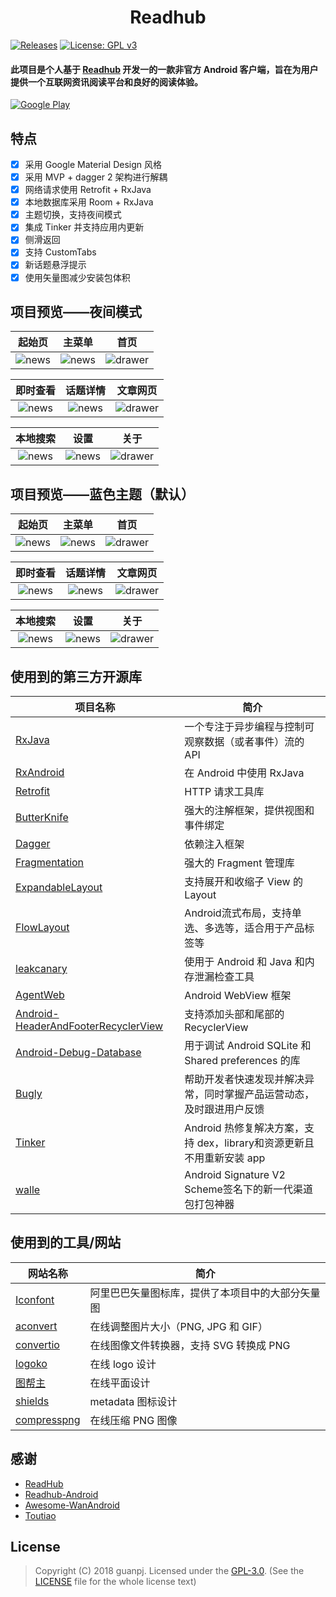 <h1 align="center">Readhub</h1>

[![Releases](https://img.shields.io/badge/API-21%2B-brightgreen.svg)](https://www.coolapk.com/apk/com.jeez.guanpj.jreadhub)
[![License: GPL v3](https://img.shields.io/badge/License-GPL%20v3-blue.svg)](https://www.gnu.org/licenses/gpl-3.0)

#### 此项目是个人基于 [Readhub](https://readhub.me) 开发一的一款非官方 Android 客户端，旨在为用户提供一个互联网资讯阅读平台和良好的阅读体验。

[![Google Play](https://raw.githubusercontent.com/guanpj/JReadhub/master/img/google_play.png?raw=true)](https://play.google.com/store/apps/details?id=com.jeez.guanpj.jreadhub)

## 特点

- [x] 采用 Google Material Design 风格
- [x] 采用 MVP + dagger 2 架构进行解耦
- [x] 网络请求使用 Retrofit + RxJava
- [x] 本地数据库采用 Room + RxJava
- [x] 主题切换，支持夜间模式
- [x] 集成 Tinker 并支持应用内更新
- [x] 侧滑返回
- [x] 支持 CustomTabs
- [x] 新话题悬浮提示
- [x] 使用矢量图减少安装包体积

## 项目预览——夜间模式

| 起始页 | 主菜单 | 首页 |
|:-:|:-:|:-:|
| ![news](https://raw.githubusercontent.com/guanpj/JReadhub/master/img/dark-splash.png?raw=true) | ![news](https://raw.githubusercontent.com/guanpj/JReadhub/master/img/dark-menu.png?raw=true) | ![drawer](https://raw.githubusercontent.com/guanpj/JReadhub/master/img/dark-main.png?raw=true) |

| 即时查看 | 话题详情 | 文章网页 |
|:-:|:-:|:-:|
| ![news](https://raw.githubusercontent.com/guanpj/JReadhub/master/img/dark-instant.png?raw=true) | ![news](https://raw.githubusercontent.com/guanpj/JReadhub/master/img/dark-topic.png?raw=true) | ![drawer](https://raw.githubusercontent.com/guanpj/JReadhub/master/img/dark-article.png?raw=true) |

| 本地搜索 | 设置 | 关于 |
|:-:|:-:|:-:|
| ![news](https://raw.githubusercontent.com/guanpj/JReadhub/master/img/dark-search.png?raw=true) | ![news](https://raw.githubusercontent.com/guanpj/JReadhub/master/img/dark-setting.png?raw=true) | ![drawer](https://raw.githubusercontent.com/guanpj/JReadhub/master/img/dark-about.png?raw=true) |


## 项目预览——蓝色主题（默认）

| 起始页 | 主菜单 | 首页 |
|:-:|:-:|:-:|
| ![news](https://raw.githubusercontent.com/guanpj/JReadhub/master/img/blue-splash.png?raw=true) | ![news](https://raw.githubusercontent.com/guanpj/JReadhub/master/img/blue-menu.png?raw=true) | ![drawer](https://raw.githubusercontent.com/guanpj/JReadhub/master/img/blue-main.png?raw=true) |

| 即时查看 | 话题详情 | 文章网页 |
|:-:|:-:|:-:|
| ![news](https://raw.githubusercontent.com/guanpj/JReadhub/master/img/blue-instant.png?raw=true) | ![news](https://raw.githubusercontent.com/guanpj/JReadhub/master/img/blue-topic.png?raw=true) | ![drawer](https://raw.githubusercontent.com/guanpj/JReadhub/master/img/blue-article.png?raw=true) |

| 本地搜索 | 设置 | 关于 |
|:-:|:-:|:-:|
| ![news](https://raw.githubusercontent.com/guanpj/JReadhub/master/img/blue-search.png?raw=true) | ![news](https://raw.githubusercontent.com/guanpj/JReadhub/master/img/blue-setting.png?raw=true) | ![drawer](https://raw.githubusercontent.com/guanpj/JReadhub/master/img/blue-about.png?raw=true) |

## 使用到的第三方开源库

项目名称 | 简介
  -------- | ------
[RxJava](https://github.com/ReactiveX/RxJava) | 一个专注于异步编程与控制可观察数据（或者事件）流的 API
[RxAndroid](https://github.com/ReactiveX/RxAndroid) | 在 Android 中使用 RxJava
[Retrofit](https://github.com/square/retrofit) | HTTP 请求工具库
[ButterKnife](https://github.com/JakeWharton/butterknife) | 强大的注解框架，提供视图和事件绑定
[Dagger](https://github.com/google/dagger) | 依赖注入框架
[Fragmentation](https://github.com/YoKeyword/Fragmentation) | 强大的 Fragment 管理库
[ExpandableLayout](https://github.com/cachapa/ExpandableLayout) | 支持展开和收缩子 View 的 Layout
[FlowLayout](https://github.com/hongyangAndroid/FlowLayout) | Android流式布局，支持单选、多选等，适合用于产品标签等
[leakcanary](https://github.com/square/leakcanary) | 使用于 Android 和 Java 和内存泄漏检查工具
[AgentWeb](https://github.com/Justson/AgentWeb) | Android WebView 框架
[Android-HeaderAndFooterRecyclerView](https://github.com/TakWolf/Android-HeaderAndFooterRecyclerView) | 支持添加头部和尾部的 RecyclerView
[Android-Debug-Database](https://github.com/amitshekhariitbhu/Android-Debug-Database) | 用于调试 Android SQLite 和 Shared preferences 的库
[Bugly](https://bugly.qq.com/v2/) | 帮助开发者快速发现并解决异常，同时掌握产品运营动态，及时跟进用户反馈
[Tinker](https://github.com/Tencent/tinker) | Android 热修复解决方案，支持 dex，library和资源更新且不用重新安装 app
[walle](https://github.com/Meituan-Dianping/walle) | Android Signature V2 Scheme签名下的新一代渠道包打包神器

## 使用到的工具/网站

网站名称 | 简介
  -------- | ------
[Iconfont](http://www.iconfont.cn/) | 阿里巴巴矢量图标库，提供了本项目中的大部分矢量图
[aconvert](https://www.aconvert.com/cn/image/resize/) | 在线调整图片大小（PNG, JPG 和 GIF）
[convertio](https://convertio.co/zh/png-converter/) | 在线图像文件转换器，支持 SVG 转换成 PNG
[logoko](http://www.logoko.com.cn/design) | 在线 logo 设计
[图帮主](http://www.tubangzhu.com/) | 在线平面设计
[shields](https://shields.io/) | metadata 图标设计
[compresspng](https://compresspng.com/zh/) | 在线压缩 PNG 图像

## 感谢

- [ReadHub](https://github.com/BryantPang/ReadHub)
- [Readhub-Android](https://github.com/TakWolf/Readhub-Android)
- [Awesome-WanAndroid](https://github.com/JsonChao/Awesome-WanAndroid)
- [Toutiao](https://github.com/iMeiji/Toutiao)

## License
> Copyright (C) 2018 guanpj.
> Licensed under the [GPL-3.0](https://www.gnu.org/licenses/gpl.html).
> (See the [LICENSE](https://github.com/guanpj/JReadhub/blob/master/LICENSE) file for the whole license text)
